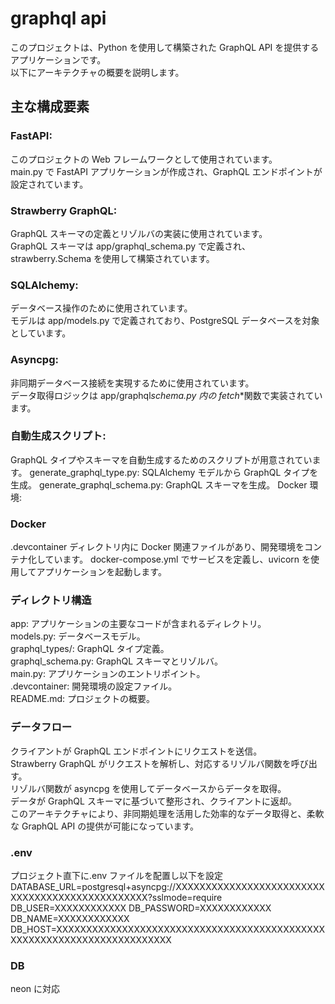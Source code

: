 # graphql api

このプロジェクトは、Python を使用して構築された GraphQL API を提供するアプリケーションです。  
以下にアーキテクチャの概要を説明します。

## 主な構成要素

### FastAPI:

このプロジェクトの Web フレームワークとして使用されています。  
main.py で FastAPI アプリケーションが作成され、GraphQL エンドポイントが設定されています。

### Strawberry GraphQL:

GraphQL スキーマの定義とリゾルバの実装に使用されています。  
GraphQL スキーマは app/graphql_schema.py で定義され、strawberry.Schema を使用して構築されています。

### SQLAlchemy:

データベース操作のために使用されています。  
モデルは app/models.py で定義されており、PostgreSQL データベースを対象としています。

### Asyncpg:

非同期データベース接続を実現するために使用されています。  
データ取得ロジックは app/graphql*schema.py 内の fetch*\*関数で実装されています。

### 自動生成スクリプト:

GraphQL タイプやスキーマを自動生成するためのスクリプトが用意されています。
generate_graphql_type.py: SQLAlchemy モデルから GraphQL タイプを生成。
generate_graphql_schema.py: GraphQL スキーマを生成。
Docker 環境:

### Docker

.devcontainer ディレクトリ内に Docker 関連ファイルがあり、開発環境をコンテナ化しています。
docker-compose.yml でサービスを定義し、uvicorn を使用してアプリケーションを起動します。

### ディレクトリ構造

app: アプリケーションの主要なコードが含まれるディレクトリ。  
models.py: データベースモデル。  
graphql_types/: GraphQL タイプ定義。  
graphql_schema.py: GraphQL スキーマとリゾルバ。  
main.py: アプリケーションのエントリポイント。  
.devcontainer: 開発環境の設定ファイル。  
README.md: プロジェクトの概要。

### データフロー

クライアントが GraphQL エンドポイントにリクエストを送信。  
Strawberry GraphQL がリクエストを解析し、対応するリゾルバ関数を呼び出す。  
リゾルバ関数が asyncpg を使用してデータベースからデータを取得。  
データが GraphQL スキーマに基づいて整形され、クライアントに返却。  
このアーキテクチャにより、非同期処理を活用した効率的なデータ取得と、柔軟な GraphQL API の提供が可能になっています。

### .env

プロジェクト直下に.env ファイルを配置し以下を設定
DATABASE_URL=postgresql+asyncpg://XXXXXXXXXXXXXXXXXXXXXXXXXXXXXXXXXXXXXXXXXXXXXXXX?sslmode=require
DB_USER=XXXXXXXXXXXX
DB_PASSWORD=XXXXXXXXXXXX
DB_NAME=XXXXXXXXXXXX
DB_HOST=XXXXXXXXXXXXXXXXXXXXXXXXXXXXXXXXXXXXXXXXXXXXXXXXXXXXXXXXXXXXXXXXXXXXXXXX

### DB

neon に対応
